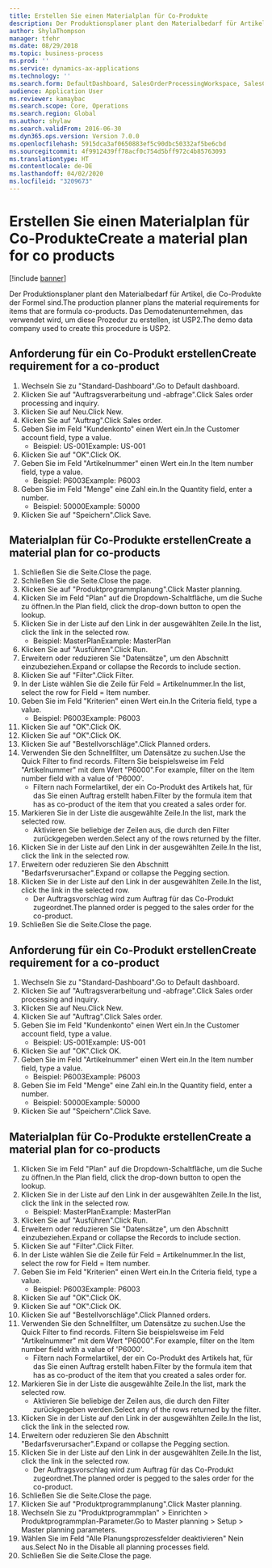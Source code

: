 ```yaml
---
title: Erstellen Sie einen Materialplan für Co-Produkte
description: Der Produktionsplaner plant den Materialbedarf für Artikel, die Co-Produkte der Formel sind.
author: ShylaThompson
manager: tfehr
ms.date: 08/29/2018
ms.topic: business-process
ms.prod: ''
ms.service: dynamics-ax-applications
ms.technology: ''
ms.search.form: DefaultDashboard, SalesOrderProcessingWorkspace, SalesCreateOrder, SalesTable, ReqCreatePlanWorkspace, ReqTransPlanCard, SysQueryForm, ReqTransPo
audience: Application User
ms.reviewer: kamaybac
ms.search.scope: Core, Operations
ms.search.region: Global
ms.author: shylaw
ms.search.validFrom: 2016-06-30
ms.dyn365.ops.version: Version 7.0.0
ms.openlocfilehash: 5915dca3af0650883ef5c90dbc50332af5be6cbd
ms.sourcegitcommit: 4f9912439ff78acf0c754d5bff972c4b85763093
ms.translationtype: HT
ms.contentlocale: de-DE
ms.lasthandoff: 04/02/2020
ms.locfileid: "3209673"
---
```

# <a name="create-a-material-plan-for-co-products"></a><span data-ttu-id="298e0-103">Erstellen Sie einen Materialplan für Co-Produkte</span><span class="sxs-lookup"><span data-stu-id="298e0-103">Create a material plan for co products</span></span>

[!include [banner](../../includes/banner.md)]

<span data-ttu-id="298e0-104">Der Produktionsplaner plant den Materialbedarf für Artikel, die Co-Produkte der Formel sind.</span><span class="sxs-lookup"><span data-stu-id="298e0-104">The production planner plans the material requirements for items that are formula co-products.</span></span> <span data-ttu-id="298e0-105">Das Demodatenunternehmen, das verwendet wird, um diese Prozedur zu erstellen, ist USP2.</span><span class="sxs-lookup"><span data-stu-id="298e0-105">The demo data company used to create this procedure is USP2.</span></span>


## <a name="create-requirement-for-a-co-product"></a><span data-ttu-id="298e0-106">Anforderung für ein Co-Produkt erstellen</span><span class="sxs-lookup"><span data-stu-id="298e0-106">Create requirement for a co-product</span></span>
1. <span data-ttu-id="298e0-107">Wechseln Sie zu "Standard-Dashboard".</span><span class="sxs-lookup"><span data-stu-id="298e0-107">Go to Default dashboard.</span></span>
2. <span data-ttu-id="298e0-108">Klicken Sie auf "Auftragsverarbeitung und -abfrage".</span><span class="sxs-lookup"><span data-stu-id="298e0-108">Click Sales order processing and inquiry.</span></span>
3. <span data-ttu-id="298e0-109">Klicken Sie auf Neu.</span><span class="sxs-lookup"><span data-stu-id="298e0-109">Click New.</span></span>
4. <span data-ttu-id="298e0-110">Klicken Sie auf "Auftrag".</span><span class="sxs-lookup"><span data-stu-id="298e0-110">Click Sales order.</span></span>
5. <span data-ttu-id="298e0-111">Geben Sie im Feld "Kundenkonto" einen Wert ein.</span><span class="sxs-lookup"><span data-stu-id="298e0-111">In the Customer account field, type a value.</span></span>
    * <span data-ttu-id="298e0-112">Beispiel: US-001</span><span class="sxs-lookup"><span data-stu-id="298e0-112">Example: US-001</span></span>  
6. <span data-ttu-id="298e0-113">Klicken Sie auf "OK".</span><span class="sxs-lookup"><span data-stu-id="298e0-113">Click OK.</span></span>
7. <span data-ttu-id="298e0-114">Geben Sie im Feld "Artikelnummer" einen Wert ein.</span><span class="sxs-lookup"><span data-stu-id="298e0-114">In the Item number field, type a value.</span></span>
    * <span data-ttu-id="298e0-115">Beispiel: P6003</span><span class="sxs-lookup"><span data-stu-id="298e0-115">Example: P6003</span></span>  
8. <span data-ttu-id="298e0-116">Geben Sie im Feld "Menge" eine Zahl ein.</span><span class="sxs-lookup"><span data-stu-id="298e0-116">In the Quantity field, enter a number.</span></span>
    * <span data-ttu-id="298e0-117">Beispiel: 50000</span><span class="sxs-lookup"><span data-stu-id="298e0-117">Example: 50000</span></span>  
9. <span data-ttu-id="298e0-118">Klicken Sie auf "Speichern".</span><span class="sxs-lookup"><span data-stu-id="298e0-118">Click Save.</span></span>

## <a name="create-a-material-plan-for-co-products"></a><span data-ttu-id="298e0-119">Materialplan für Co-Produkte erstellen</span><span class="sxs-lookup"><span data-stu-id="298e0-119">Create a material plan for co-products</span></span>
1. <span data-ttu-id="298e0-120">Schließen Sie die Seite.</span><span class="sxs-lookup"><span data-stu-id="298e0-120">Close the page.</span></span>
2. <span data-ttu-id="298e0-121">Schließen Sie die Seite.</span><span class="sxs-lookup"><span data-stu-id="298e0-121">Close the page.</span></span>
3. <span data-ttu-id="298e0-122">Klicken Sie auf "Produktprogrammplanung".</span><span class="sxs-lookup"><span data-stu-id="298e0-122">Click Master planning.</span></span>
4. <span data-ttu-id="298e0-123">Klicken Sie im Feld "Plan" auf die Dropdown-Schaltfläche, um die Suche zu öffnen.</span><span class="sxs-lookup"><span data-stu-id="298e0-123">In the Plan field, click the drop-down button to open the lookup.</span></span>
5. <span data-ttu-id="298e0-124">Klicken Sie in der Liste auf den Link in der ausgewählten Zeile.</span><span class="sxs-lookup"><span data-stu-id="298e0-124">In the list, click the link in the selected row.</span></span>
    * <span data-ttu-id="298e0-125">Beispiel: MasterPlan</span><span class="sxs-lookup"><span data-stu-id="298e0-125">Example: MasterPlan</span></span>  
6. <span data-ttu-id="298e0-126">Klicken Sie auf "Ausführen".</span><span class="sxs-lookup"><span data-stu-id="298e0-126">Click Run.</span></span>
7. <span data-ttu-id="298e0-127">Erweitern oder reduzieren Sie "Datensätze", um den Abschnitt einzubeziehen.</span><span class="sxs-lookup"><span data-stu-id="298e0-127">Expand or collapse the Records to include section.</span></span>
8. <span data-ttu-id="298e0-128">Klicken Sie auf "Filter".</span><span class="sxs-lookup"><span data-stu-id="298e0-128">Click Filter.</span></span>
9. <span data-ttu-id="298e0-129">In der Liste wählen Sie die Zeile für Feld = Artikelnummer.</span><span class="sxs-lookup"><span data-stu-id="298e0-129">In the list, select the row for Field = Item number.</span></span>
10. <span data-ttu-id="298e0-130">Geben Sie im Feld "Kriterien" einen Wert ein.</span><span class="sxs-lookup"><span data-stu-id="298e0-130">In the Criteria field, type a value.</span></span>
    * <span data-ttu-id="298e0-131">Beispiel: P6003</span><span class="sxs-lookup"><span data-stu-id="298e0-131">Example: P6003</span></span>  
11. <span data-ttu-id="298e0-132">Klicken Sie auf "OK".</span><span class="sxs-lookup"><span data-stu-id="298e0-132">Click OK.</span></span>
12. <span data-ttu-id="298e0-133">Klicken Sie auf "OK".</span><span class="sxs-lookup"><span data-stu-id="298e0-133">Click OK.</span></span>
13. <span data-ttu-id="298e0-134">Klicken Sie auf "Bestellvorschläge".</span><span class="sxs-lookup"><span data-stu-id="298e0-134">Click Planned orders.</span></span>
14. <span data-ttu-id="298e0-135">Verwenden Sie den Schnellfilter, um Datensätze zu suchen.</span><span class="sxs-lookup"><span data-stu-id="298e0-135">Use the Quick Filter to find records.</span></span> <span data-ttu-id="298e0-136">Filtern Sie beispielsweise im Feld "Artikelnummer" mit dem Wert "P6000".</span><span class="sxs-lookup"><span data-stu-id="298e0-136">For example, filter on the Item number field with a value of 'P6000'.</span></span>
    * <span data-ttu-id="298e0-137">Filtern nach Formelartikel, der ein Co-Produkt des Artikels hat, für das Sie einen Auftrag erstellt haben.</span><span class="sxs-lookup"><span data-stu-id="298e0-137">Filter by the formula item that has as co-product of the item that you created a sales order for.</span></span>  
15. <span data-ttu-id="298e0-138">Markieren Sie in der Liste die ausgewählte Zeile.</span><span class="sxs-lookup"><span data-stu-id="298e0-138">In the list, mark the selected row.</span></span>
    * <span data-ttu-id="298e0-139">Aktivieren Sie beliebige der Zeilen aus, die durch den Filter zurückgegeben werden.</span><span class="sxs-lookup"><span data-stu-id="298e0-139">Select any of the rows returned by the filter.</span></span>  
16. <span data-ttu-id="298e0-140">Klicken Sie in der Liste auf den Link in der ausgewählten Zeile.</span><span class="sxs-lookup"><span data-stu-id="298e0-140">In the list, click the link in the selected row.</span></span>
17. <span data-ttu-id="298e0-141">Erweitern oder reduzieren Sie den Abschnitt "Bedarfsverursacher".</span><span class="sxs-lookup"><span data-stu-id="298e0-141">Expand or collapse the Pegging section.</span></span>
18. <span data-ttu-id="298e0-142">Klicken Sie in der Liste auf den Link in der ausgewählten Zeile.</span><span class="sxs-lookup"><span data-stu-id="298e0-142">In the list, click the link in the selected row.</span></span>
    * <span data-ttu-id="298e0-143">Der Auftragsvorschlag wird zum Auftrag für das Co-Produkt zugeordnet.</span><span class="sxs-lookup"><span data-stu-id="298e0-143">The planned order is pegged to the sales order for the co-product.</span></span>  
19. <span data-ttu-id="298e0-144">Schließen Sie die Seite.</span><span class="sxs-lookup"><span data-stu-id="298e0-144">Close the page.</span></span>

## <a name="create-requirement-for-a-co-product"></a><span data-ttu-id="298e0-145">Anforderung für ein Co-Produkt erstellen</span><span class="sxs-lookup"><span data-stu-id="298e0-145">Create requirement for a co-product</span></span>
1. <span data-ttu-id="298e0-146">Wechseln Sie zu "Standard-Dashboard".</span><span class="sxs-lookup"><span data-stu-id="298e0-146">Go to Default dashboard.</span></span>
2. <span data-ttu-id="298e0-147">Klicken Sie auf "Auftragsverarbeitung und -abfrage".</span><span class="sxs-lookup"><span data-stu-id="298e0-147">Click Sales order processing and inquiry.</span></span>
3. <span data-ttu-id="298e0-148">Klicken Sie auf Neu.</span><span class="sxs-lookup"><span data-stu-id="298e0-148">Click New.</span></span>
4. <span data-ttu-id="298e0-149">Klicken Sie auf "Auftrag".</span><span class="sxs-lookup"><span data-stu-id="298e0-149">Click Sales order.</span></span>
5. <span data-ttu-id="298e0-150">Geben Sie im Feld "Kundenkonto" einen Wert ein.</span><span class="sxs-lookup"><span data-stu-id="298e0-150">In the Customer account field, type a value.</span></span>
    * <span data-ttu-id="298e0-151">Beispiel: US-001</span><span class="sxs-lookup"><span data-stu-id="298e0-151">Example: US-001</span></span>  
6. <span data-ttu-id="298e0-152">Klicken Sie auf "OK".</span><span class="sxs-lookup"><span data-stu-id="298e0-152">Click OK.</span></span>
7. <span data-ttu-id="298e0-153">Geben Sie im Feld "Artikelnummer" einen Wert ein.</span><span class="sxs-lookup"><span data-stu-id="298e0-153">In the Item number field, type a value.</span></span>
    * <span data-ttu-id="298e0-154">Beispiel: P6003</span><span class="sxs-lookup"><span data-stu-id="298e0-154">Example: P6003</span></span>  
8. <span data-ttu-id="298e0-155">Geben Sie im Feld "Menge" eine Zahl ein.</span><span class="sxs-lookup"><span data-stu-id="298e0-155">In the Quantity field, enter a number.</span></span>
    * <span data-ttu-id="298e0-156">Beispiel: 50000</span><span class="sxs-lookup"><span data-stu-id="298e0-156">Example: 50000</span></span>  
9. <span data-ttu-id="298e0-157">Klicken Sie auf "Speichern".</span><span class="sxs-lookup"><span data-stu-id="298e0-157">Click Save.</span></span>

## <a name="create-a-material-plan-for-co-products"></a><span data-ttu-id="298e0-158">Materialplan für Co-Produkte erstellen</span><span class="sxs-lookup"><span data-stu-id="298e0-158">Create a material plan for co-products</span></span>
1. <span data-ttu-id="298e0-159">Klicken Sie im Feld "Plan" auf die Dropdown-Schaltfläche, um die Suche zu öffnen.</span><span class="sxs-lookup"><span data-stu-id="298e0-159">In the Plan field, click the drop-down button to open the lookup.</span></span>
2. <span data-ttu-id="298e0-160">Klicken Sie in der Liste auf den Link in der ausgewählten Zeile.</span><span class="sxs-lookup"><span data-stu-id="298e0-160">In the list, click the link in the selected row.</span></span>
    * <span data-ttu-id="298e0-161">Beispiel: MasterPlan</span><span class="sxs-lookup"><span data-stu-id="298e0-161">Example: MasterPlan</span></span>  
3. <span data-ttu-id="298e0-162">Klicken Sie auf "Ausführen".</span><span class="sxs-lookup"><span data-stu-id="298e0-162">Click Run.</span></span>
4. <span data-ttu-id="298e0-163">Erweitern oder reduzieren Sie "Datensätze", um den Abschnitt einzubeziehen.</span><span class="sxs-lookup"><span data-stu-id="298e0-163">Expand or collapse the Records to include section.</span></span>
5. <span data-ttu-id="298e0-164">Klicken Sie auf "Filter".</span><span class="sxs-lookup"><span data-stu-id="298e0-164">Click Filter.</span></span>
6. <span data-ttu-id="298e0-165">In der Liste wählen Sie die Zeile für Feld = Artikelnummer.</span><span class="sxs-lookup"><span data-stu-id="298e0-165">In the list, select the row for Field = Item number.</span></span>
7. <span data-ttu-id="298e0-166">Geben Sie im Feld "Kriterien" einen Wert ein.</span><span class="sxs-lookup"><span data-stu-id="298e0-166">In the Criteria field, type a value.</span></span>
    * <span data-ttu-id="298e0-167">Beispiel: P6003</span><span class="sxs-lookup"><span data-stu-id="298e0-167">Example: P6003</span></span>  
8. <span data-ttu-id="298e0-168">Klicken Sie auf "OK".</span><span class="sxs-lookup"><span data-stu-id="298e0-168">Click OK.</span></span>
9. <span data-ttu-id="298e0-169">Klicken Sie auf "OK".</span><span class="sxs-lookup"><span data-stu-id="298e0-169">Click OK.</span></span>
10. <span data-ttu-id="298e0-170">Klicken Sie auf "Bestellvorschläge".</span><span class="sxs-lookup"><span data-stu-id="298e0-170">Click Planned orders.</span></span>
11. <span data-ttu-id="298e0-171">Verwenden Sie den Schnellfilter, um Datensätze zu suchen.</span><span class="sxs-lookup"><span data-stu-id="298e0-171">Use the Quick Filter to find records.</span></span> <span data-ttu-id="298e0-172">Filtern Sie beispielsweise im Feld "Artikelnummer" mit dem Wert "P6000".</span><span class="sxs-lookup"><span data-stu-id="298e0-172">For example, filter on the Item number field with a value of 'P6000'.</span></span>
    * <span data-ttu-id="298e0-173">Filtern nach Formelartikel, der ein Co-Produkt des Artikels hat, für das Sie einen Auftrag erstellt haben.</span><span class="sxs-lookup"><span data-stu-id="298e0-173">Filter by the formula item that has as co-product of the item that you created a sales order for.</span></span>  
12. <span data-ttu-id="298e0-174">Markieren Sie in der Liste die ausgewählte Zeile.</span><span class="sxs-lookup"><span data-stu-id="298e0-174">In the list, mark the selected row.</span></span>
    * <span data-ttu-id="298e0-175">Aktivieren Sie beliebige der Zeilen aus, die durch den Filter zurückgegeben werden.</span><span class="sxs-lookup"><span data-stu-id="298e0-175">Select any of the rows returned by the filter.</span></span>  
13. <span data-ttu-id="298e0-176">Klicken Sie in der Liste auf den Link in der ausgewählten Zeile.</span><span class="sxs-lookup"><span data-stu-id="298e0-176">In the list, click the link in the selected row.</span></span>
14. <span data-ttu-id="298e0-177">Erweitern oder reduzieren Sie den Abschnitt "Bedarfsverursacher".</span><span class="sxs-lookup"><span data-stu-id="298e0-177">Expand or collapse the Pegging section.</span></span>
15. <span data-ttu-id="298e0-178">Klicken Sie in der Liste auf den Link in der ausgewählten Zeile.</span><span class="sxs-lookup"><span data-stu-id="298e0-178">In the list, click the link in the selected row.</span></span>
    * <span data-ttu-id="298e0-179">Der Auftragsvorschlag wird zum Auftrag für das Co-Produkt zugeordnet.</span><span class="sxs-lookup"><span data-stu-id="298e0-179">The planned order is pegged to the sales order for the co-product.</span></span>  
16. <span data-ttu-id="298e0-180">Schließen Sie die Seite.</span><span class="sxs-lookup"><span data-stu-id="298e0-180">Close the page.</span></span>
17. <span data-ttu-id="298e0-181">Klicken Sie auf "Produktprogrammplanung".</span><span class="sxs-lookup"><span data-stu-id="298e0-181">Click Master planning.</span></span>
18. <span data-ttu-id="298e0-182">Wechseln Sie zu "Produktprogrammplan" > Einrichten > Produktprogrammplan-Parameter.</span><span class="sxs-lookup"><span data-stu-id="298e0-182">Go to Master planning > Setup > Master planning parameters.</span></span>
19. <span data-ttu-id="298e0-183">Wählen Sie im Feld "Alle Planungsprozessfelder deaktivieren" Nein aus.</span><span class="sxs-lookup"><span data-stu-id="298e0-183">Select No in the Disable all planning processes field.</span></span>
20. <span data-ttu-id="298e0-184">Schließen Sie die Seite.</span><span class="sxs-lookup"><span data-stu-id="298e0-184">Close the page.</span></span>

